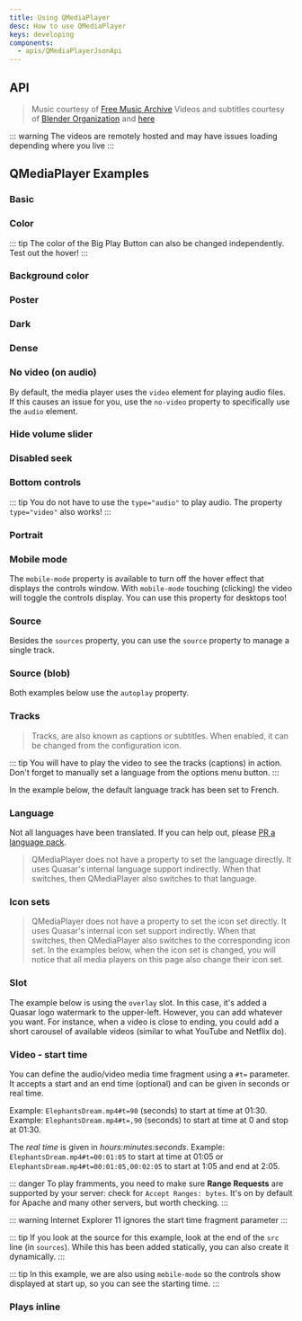 ```yaml
---
title: Using QMediaPlayer
desc: How to use QMediaPlayer
keys: developing
components:
  - apis/QMediaPlayerJsonApi
---
```

## API
<q-media-player-json-api />

> Music courtesy of [Free Music Archive](https://freemusicarchive.org/music/Scott_Holmes/Inspiring__Upbeat_Music/Scott_Holmes_-_Upbeat_Party)
> Videos and subtitles courtesy of [Blender Organization](https://mango.blender.org/download) and [here](https://durian.blender.org/download/)

::: warning
The videos are remotely hosted and may have issues loading depending where you live
:::


## QMediaPlayer Examples

### Basic

<example-viewer
  title="Audio basic"
  file="AudioBasic"
  codepen-title="QMediaPlayer"
/>

<example-viewer
  title="Video basic"
  file="VideoBasic"
  codepen-title="QMediaPlayer"
/>

### Color

<example-viewer
  title="Audio color"
  file="AudioColor"
  codepen-title="QMediaPlayer"
/>

<example-viewer
  title="Video color"
  file="VideoColor"
  codepen-title="QMediaPlayer"
/>

::: tip
The color of the Big Play Button can also be changed independently. Test out the hover!
:::

<example-viewer
  title="Video Big Play Button color"
  file="VideoBigPlayButtonColor"
  codepen-title="QMediaPlayer"
/>

### Background color

<example-viewer
  title="Audio background color"
  file="AudioBackgroundColor"
  codepen-title="QMediaPlayer"
/>

<example-viewer
  title="Video background color"
  file="VideoBackgroundColor"
  codepen-title="QMediaPlayer"
/>

### Poster

<example-viewer
  title="Video poster"
  file="VideoPoster"
  codepen-title="QMediaPlayer"
/>

### Dark

<example-viewer
  title="Audio dark"
  file="AudioDark"
  codepen-title="QMediaPlayer"
/>

<example-viewer
  title="Video dark"
  file="VideoDark"
  codepen-title="QMediaPlayer"
/>

### Dense

<example-viewer
  title="Audio dense"
  file="AudioDense"
  codepen-title="QMediaPlayer"
/>

<example-viewer
  title="Video dense"
  file="VideoDense"
  codepen-title="QMediaPlayer"
/>

### No video (on audio)

By default, the media player uses the `video` element for playing audio files. If this causes an issue for you, use the `no-video` property to specifically use the `audio` element.

<example-viewer
  title="Audio no video"
  file="AudioNoVideo"
  codepen-title="QMediaPlayer"
/>

### Hide volume slider

<example-viewer
  title="Audio hide volume slider"
  file="AudioHideVolumeSlider"
  codepen-title="QMediaPlayer"
/>

<example-viewer
  title="Video hide volume slider"
  file="VideoHideVolumeSlider"
  codepen-title="QMediaPlayer"
/>

<example-viewer
  title="Audio hide volume slider (dense)"
  file="AudioHideVolumeSliderDense"
  codepen-title="QMediaPlayer"
/>

<example-viewer
  title="Video hide volume slider (dense)"
  file="VideoHideVolumeSliderDense"
  codepen-title="QMediaPlayer"
/>

### Disabled seek

<example-viewer
  title="Audio disabled seek"
  file="AudioDisabledSeek"
  codepen-title="QMediaPlayer"
/>

<example-viewer
  title="Video disabled seek"
  file="VideoDisabledSeek"
  codepen-title="QMediaPlayer"
/>

### Bottom controls

::: tip
You do not have to use the `type="audio"` to play audio. The property `type="video"` also works!
:::

<example-viewer
  title="Audio bottom controls"
  file="AudioBottomControls"
  codepen-title="QMediaPlayer"
/>

<example-viewer
  title="Video bottom controls"
  file="VideoBottomControls"
  codepen-title="QMediaPlayer"
/>

### Portrait

<example-viewer
  title="Video portrait"
  file="VideoPortrait"
  codepen-title="QMediaPlayer"
/>

### Mobile mode

The `mobile-mode` property is available to turn off the hover effect that displays the controls window. With `mobile-mode` touching (clicking) the video will toggle the controls display. You can use this property for desktops too!

<example-viewer
  title="Video mobile mode"
  file="VideoMobileMode"
  codepen-title="QMediaPlayer"
/>

### Source

Besides the `sources` property, you can use the `source` property to manage a single track.

<example-viewer
  title="Audio source"
  file="AudioSource"
  codepen-title="QMediaPlayer"
/>

<example-viewer
  title="Video source"
  file="VideoSource"
  codepen-title="QMediaPlayer"
/>

### Source (blob)

Both examples below use the `autoplay` property.

<example-viewer
  title="Audio source (blob)"
  file="AudioSourceBlob"
  codepen-title="QMediaPlayer"
/>

<example-viewer
  title="Video source (blob)"
  file="VideoSourceBlob"
  codepen-title="QMediaPlayer"
/>

### Tracks

> Tracks, are also known as captions or subtitles. When enabled, it can be changed from the configuration icon.

::: tip
You will have to play the video to see the tracks (captions) in action. Don't forget to manually set a language from the options menu button.
:::

<example-viewer
  title="Video tracks"
  file="VideoTracks"
  codepen-title="QMediaPlayer"
/>

In the example below, the default language track has been set to French.

<example-viewer
  title="Video tracks language"
  file="VideoTracksLanguage"
  codepen-title="QMediaPlayer"
/>

### Language

Not all languages have been translated. If you can help out, please [PR a language pack](https://github.com/quasarframework/quasar-ui-qmediaplayer/tree/next/src/component/lang).

> QMediaPlayer does not have a property to set the language directly. It uses Quasar's internal language support indirectly. When that switches, then QMediaPlayer also switches to that language.

<example-viewer
  title="Video language"
  file="VideoLanguage"
  codepen-title="QMediaPlayer"
/>

### Icon sets

> QMediaPlayer does not have a property to set the icon set directly. It uses Quasar's internal icon set support indirectly. When that switches, then QMediaPlayer also switches to the corresponding icon set.
In the examples below, when the icon set is changed, you will notice that all media players on this page also change their icon set.

<example-viewer
  title="Video icon set"
  file="VideoIconSet"
  codepen-title="QMediaPlayer"
/>

### Slot

The example below is using the `overlay` slot. In this case, it's added a Quasar logo watermark to the upper-left. However, you can add whatever you want. For instance, when a video is close to ending, you could add a short carousel of available videos (similar to what YouTube and Netflix do).

<example-viewer
  title="Video slot"
  file="VideoSlot"
  codepen-title="QMediaPlayer"
/>

### Video - start time

You can define the audio/video media time fragment using a `#t=` parameter. It accepts a start and an end time (optional) and can be given in seconds or real time.

Example: `ElephantsDream.mp4#t=90` (seconds) to start at time at 01:30.
Example: `ElephantsDream.mp4#t=,90` (seconds) to start at time at 0 and stop at 01:30.

The _real time_ is given in _hours:minutes:seconds_. Example: `ElephantsDream.mp4#t=00:01:05` to start at time at 01:05 or `ElephantsDream.mp4#t=00:01:05,00:02:05` to start at 1:05 and end at 2:05.

::: danger
To play framments, you need to make sure **Range Requests** are supported by your server: check for `Accept Ranges: bytes`. It's on by default for Apache and many other servers, but worth checking.
:::

::: warning
Internet Explorer 11 ignores the start time fragment parameter
:::

::: tip
If you look at the source for this example, look at the end of the `src` line (in `sources`). While this has been added statically, you can also create it dynamically.
:::

::: tip
In this example, we are also using `mobile-mode` so the controls show displayed at start up, so you can see the starting time.
:::

<example-viewer
  title="Video start time"
  file="VideoStartTime"
  codepen-title="QMediaPlayer"
/>

### Plays inline

<example-viewer
  title="Audio playsinline"
  file="AudioPlaysinline"
  codepen-title="QMediaPlayer"
/>

<example-viewer
  title="Video playsinline"
  file="VideoPlaysinline"
  codepen-title="QMediaPlayer"
/>

<example-viewer
  title="Video playsinline (bottom controls)"
  file="VideoPlaysinlineBottomControls"
  codepen-title="QMediaPlayer"
/>
